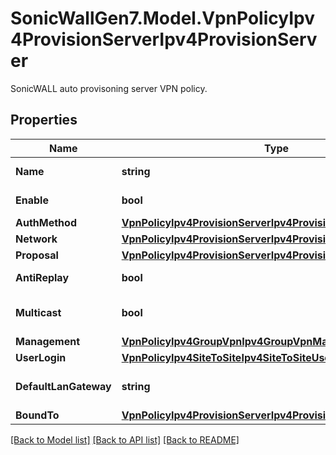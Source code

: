 # SonicWallGen7.Model.VpnPolicyIpv4ProvisionServerIpv4ProvisionServer
SonicWALL auto provisoning server VPN policy.

## Properties

Name | Type | Description | Notes
------------ | ------------- | ------------- | -------------
**Name** | **string** | Policy name. | 
**Enable** | **bool** | Enable VPN policy. | [optional] 
**AuthMethod** | [**VpnPolicyIpv4ProvisionServerIpv4ProvisionServerAuthMethod**](VpnPolicyIpv4ProvisionServerIpv4ProvisionServerAuthMethod.md) |  | [optional] 
**Network** | [**VpnPolicyIpv4ProvisionServerIpv4ProvisionServerNetwork**](VpnPolicyIpv4ProvisionServerIpv4ProvisionServerNetwork.md) |  | [optional] 
**Proposal** | [**VpnPolicyIpv4ProvisionServerIpv4ProvisionServerProposal**](VpnPolicyIpv4ProvisionServerIpv4ProvisionServerProposal.md) |  | [optional] 
**AntiReplay** | **bool** | Enable anti replay. | [optional] 
**Multicast** | **bool** | Enable VPN policy multicast. | [optional] 
**Management** | [**VpnPolicyIpv4GroupVpnIpv4GroupVpnManagement**](VpnPolicyIpv4GroupVpnIpv4GroupVpnManagement.md) |  | [optional] 
**UserLogin** | [**VpnPolicyIpv4SiteToSiteIpv4SiteToSiteUserLogin**](VpnPolicyIpv4SiteToSiteIpv4SiteToSiteUserLogin.md) |  | [optional] 
**DefaultLanGateway** | **string** | Configure LAN default gateway. | [optional] 
**BoundTo** | [**VpnPolicyIpv4ProvisionServerIpv4ProvisionServerBoundTo**](VpnPolicyIpv4ProvisionServerIpv4ProvisionServerBoundTo.md) |  | [optional] 

[[Back to Model list]](../README.md#documentation-for-models) [[Back to API list]](../README.md#documentation-for-api-endpoints) [[Back to README]](../README.md)

